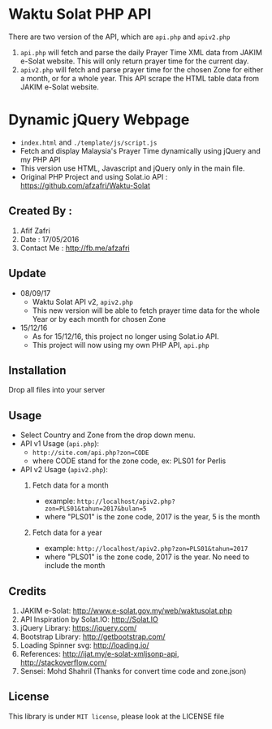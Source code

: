 # Waktu Solat PHP API
There are two version of the API, which are ```api.php``` and ```apiv2.php```
1. ```api.php``` will fetch and parse the daily Prayer Time XML data from JAKIM e-Solat website. This will only return prayer time for the current day.
2. ```apiv2.php``` will fetch and parse prayer time for the chosen Zone for either a month, or for a whole year. This API scrape the HTML table data from JAKIM e-Solat website.

# Dynamic jQuery Webpage
- ```index.html``` and ```./template/js/script.js```
- Fetch and display Malaysia's Prayer Time dynamically using jQuery and my PHP API
- This version use HTML, Javascript and jQuery only in the main file.
- Original PHP Project and using Solat.io API : https://github.com/afzafri/Waktu-Solat

## Created By : 
1. Afif Zafri 
3. Date : 17/05/2016
4. Contact Me : http://fb.me/afzafri

## Update
- 08/09/17
	- Waktu Solat API v2, ```apiv2.php```
	- This new version will be able to fetch prayer time data for the whole Year or by each month for chosen Zone
- 15/12/16
	- As for 15/12/16, this project no longer using Solat.io API.
	- This project will now using my own PHP API, ```api.php```

## Installation

Drop all files into your server  

## Usage

- Select Country and Zone from the drop down menu.
- API v1 Usage (```api.php```):
	- ```http://site.com/api.php?zon=CODE```
	- where CODE stand for the zone code, ex: PLS01 for Perlis
- API v2 Usage (```apiv2.php```):
	1. Fetch data for a month
		- example: ```http://localhost/apiv2.php?zon=PLS01&tahun=2017&bulan=5```
		- where "PLS01" is the zone code, 2017 is the year, 5 is the month

	2. Fetch data for a year
		- example: ```http://localhost/apiv2.php?zon=PLS01&tahun=2017```
		- where "PLS01" is the zone code, 2017 is the year. No need to include the month

## Credits

1. JAKIM e-Solat: http://www.e-solat.gov.my/web/waktusolat.php
2. API Inspiration by Solat.IO: http://Solat.IO
3. jQuery Library: https://jquery.com/
4. Bootstrap Library: http://getbootstrap.com/
5. Loading Spinner svg: http://loading.io/
6. References:  http://ijat.my/e-solat-xmljsonp-api, http://stackoverflow.com/
7. Sensei: Mohd Shahril (Thanks for convert time code and zone.json)

## License

This library is under ```MIT license```, please look at the LICENSE file
